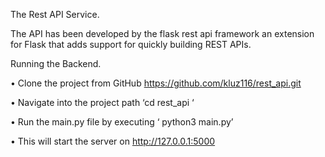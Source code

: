 The Rest API Service.

The API has been developed by the flask rest api framework an extension for Flask that adds support for quickly building REST APIs.

Running the Backend.

•	Clone the project from GitHub   https://github.com/kluz116/rest_api.git

•	Navigate into the project path ‘cd rest_api ‘

•	Run the main.py file by executing  ‘ python3 main.py’

•	This will start the server on http://127.0.0.1:5000







